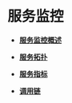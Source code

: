 # 服务监控<a name="asm_01_0053"></a>

-   **[服务监控概述](服务监控概述.md)**  

-   **[服务拓扑](服务拓扑.md)**  

-   **[服务指标](服务指标.md)**  

-   **[调用链](调用链.md)**  


